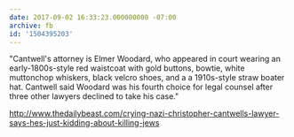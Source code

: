 ```yaml
---
date: 2017-09-02 16:33:23.000000000 -07:00
archive: fb
id: '1504395203'
---
```


"Cantwell's attorney is Elmer Woodard, who appeared in court wearing an early-1800s-style red waistcoat with gold buttons, bowtie, white muttonchop whiskers, black velcro shoes, and a a 1910s-style straw boater hat. Cantwell said Woodard was his fourth choice for legal counsel after three other lawyers declined to take his case."

http://www.thedailybeast.com/crying-nazi-christopher-cantwells-lawyer-says-hes-just-kidding-about-killing-jews
